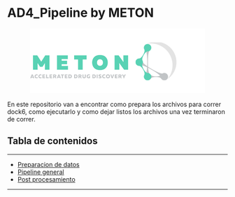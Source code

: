 # AD4_Pipeline by METON
<p align="center"> 
</p>
<p align="center">
    <img src="img/meton_logo.png" alt="Logo de mi proyecto" />
</p>

En este repositorio van a encontrar como prepara los archivos para correr dock6, como ejecutarlo y como dejar listos los archivos una vez terminaron de correr.
## Tabla de contenidos
---


- [Preparacion de datos](docs/1_Receptor_and_ligand_prep.md)
- [Pipeline general](docs/2_Main_pipeline_DOCK6.md)
- [Post procesamiento](docs/3_Post_Procesamiento.md)


---
